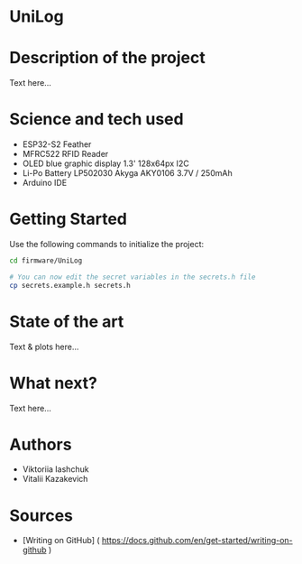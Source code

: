 # UniLog

# Description of the project 
Text here... 

# Science and tech used 
- ESP32-S2 Feather
- MFRC522 RFID Reader
- OLED blue graphic display 1.3' 128x64px I2C
- Li-Po Battery LP502030 Akyga AKY0106 3.7V / 250mAh
- Arduino IDE

# Getting Started

Use the following commands to initialize the project:

```bash
cd firmware/UniLog

# You can now edit the secret variables in the secrets.h file
cp secrets.example.h secrets.h
```

# State of the art 
Text & plots here... 

# What next?
Text here... 

# Authors 
- Viktoriia Iashchuk
- Vitalii Kazakevich

# Sources 
- [Writing on GitHub] ( https://docs.github.com/en/get-started/writing-on-github ) 

